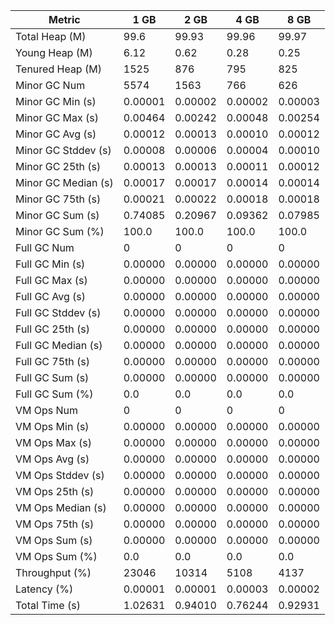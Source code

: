 | Metric | 1 GB | 2 GB | 4 GB | 8 GB |
|------|----|----|----|----|
| Total Heap (M) | 99.6 | 99.93 | 99.96 | 99.97 |
| Young Heap (M) | 6.12 | 0.62 | 0.28 | 0.25 |
| Tenured Heap (M) | 1525 | 876 | 795 | 825 |
| Minor GC Num | 5574 | 1563 | 766 | 626 |
| Minor GC Min (s) | 0.00001 | 0.00002 | 0.00002 | 0.00003 |
| Minor GC Max (s) | 0.00464 | 0.00242 | 0.00048 | 0.00254 |
| Minor GC Avg (s) | 0.00012 | 0.00013 | 0.00010 | 0.00012 |
| Minor GC Stddev (s) | 0.00008 | 0.00006 | 0.00004 | 0.00010 |
| Minor GC 25th (s) | 0.00013 | 0.00013 | 0.00011 | 0.00012 |
| Minor GC Median (s) | 0.00017 | 0.00017 | 0.00014 | 0.00014 |
| Minor GC 75th (s) | 0.00021 | 0.00022 | 0.00018 | 0.00018 |
| Minor GC Sum (s) | 0.74085 | 0.20967 | 0.09362 | 0.07985 |
| Minor GC Sum (%) | 100.0 | 100.0 | 100.0 | 100.0 |
| Full GC Num | 0 | 0 | 0 | 0 |
| Full GC Min (s) | 0.00000 | 0.00000 | 0.00000 | 0.00000 |
| Full GC Max (s) | 0.00000 | 0.00000 | 0.00000 | 0.00000 |
| Full GC Avg (s) | 0.00000 | 0.00000 | 0.00000 | 0.00000 |
| Full GC Stddev (s) | 0.00000 | 0.00000 | 0.00000 | 0.00000 |
| Full GC 25th (s) | 0.00000 | 0.00000 | 0.00000 | 0.00000 |
| Full GC Median (s) | 0.00000 | 0.00000 | 0.00000 | 0.00000 |
| Full GC 75th (s) | 0.00000 | 0.00000 | 0.00000 | 0.00000 |
| Full GC Sum (s) | 0.00000 | 0.00000 | 0.00000 | 0.00000 |
| Full GC Sum (%) | 0.0 | 0.0 | 0.0 | 0.0 |
| VM Ops Num | 0 | 0 | 0 | 0 |
| VM Ops Min (s) | 0.00000 | 0.00000 | 0.00000 | 0.00000 |
| VM Ops Max (s) | 0.00000 | 0.00000 | 0.00000 | 0.00000 |
| VM Ops Avg (s) | 0.00000 | 0.00000 | 0.00000 | 0.00000 |
| VM Ops Stddev (s) | 0.00000 | 0.00000 | 0.00000 | 0.00000 |
| VM Ops 25th (s) | 0.00000 | 0.00000 | 0.00000 | 0.00000 |
| VM Ops Median (s) | 0.00000 | 0.00000 | 0.00000 | 0.00000 |
| VM Ops 75th (s) | 0.00000 | 0.00000 | 0.00000 | 0.00000 |
| VM Ops Sum (s) | 0.00000 | 0.00000 | 0.00000 | 0.00000 |
| VM Ops Sum (%) | 0.0 | 0.0 | 0.0 | 0.0 |
| Throughput (%) | 23046 | 10314 | 5108 | 4137 |
| Latency (%) | 0.00001 | 0.00001 | 0.00003 | 0.00002 |
| Total Time (s) | 1.02631 | 0.94010 | 0.76244 | 0.92931 |
